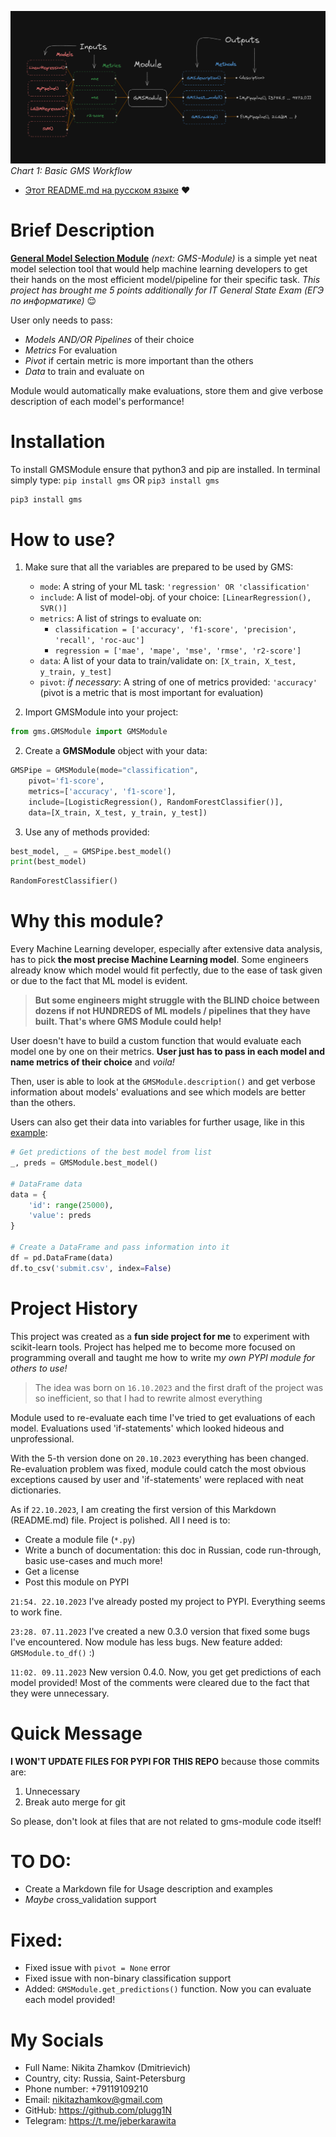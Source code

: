 ![](https://github.com/plugg1N/gms-module/blob/main/images/chart1.png?raw=true)
*Chart 1: Basic GMS Workflow*

-  [Этот README.md на русском языке](https://github.com/plugg1N/gms-module/blob/main/README_Russian.md) ❤️

# Brief Description

**<ins>General Model Selection Module</ins>** *(next: GMS-Module)* is a simple yet neat model selection tool that would help machine learning developers to get their hands on the most efficient model/pipeline for their specific task. *This
project has brought me 5 points additionally for IT General State Exam (ЕГЭ по информатике)* 😌

User only needs to pass:
- *Models AND/OR Pipelines* of their choice
- *Metrics* For evaluation
- *Pivot* if certain metric is more important than the others
- *Data* to train and evaluate on

Module would automatically make evaluations, store them and give verbose description of each model's performance!

# Installation

To install GMSModule ensure that python3 and pip are installed. In terminal simply type:
`pip install gms` OR `pip3 install gms`

```python
pip3 install gms
```

# How to use?

1. Make sure that all the variables are prepared to be used by GMS:
	- `mode`: A string of your ML task: `'regression' OR 'classification'`
	- `include`: A list of model-obj. of your choice: `[LinearRegression(), SVR()]`
	- `metrics`: A list of strings to evaluate on: 
		- `classification = ['accuracy', 'f1-score', 'precision', 'recall', 'roc-auc']`
		- `regression = ['mae', 'mape', 'mse', 'rmse', 'r2-score']`
	- `data`: A list of your data to train/validate on: 
		 `[X_train, X_test, y_train, y_test]`
	- `pivot`: *if necessary*: A string of one of metrics provided: `'accuracy'` (pivot is a metric that is most important for evaluation)

2. Import GMSModule into your project:

```python
from gms.GMSModule import GMSModule
```


2. Create a **GMSModule** object with your data:
```python
GMSPipe = GMSModule(mode="classification",
	pivot='f1-score',
	metrics=['accuracy', 'f1-score'],
	include=[LogisticRegression(), RandomForestClassifier()],
	data=[X_train, X_test, y_train, y_test])
```

3. Use any of methods provided:
```python
best_model, _ = GMSPipe.best_model()
print(best_model)
```

```python
RandomForestClassifier()
```


# Why this module?

Every Machine Learning developer, especially after extensive data analysis, has to pick **the most precise Machine Learning model**. Some engineers already know which model would fit perfectly, due to the ease of task given or due to the fact that ML model is evident.

> **But some engineers might struggle with the BLIND choice between dozens if not HUNDREDS of ML models / pipelines that they have built. That's where GMS Module could help!**

User doesn't have to build a custom function that would evaluate each model one by one on their metrics. **User just has to pass in each model and name metrics of their choice** and *voila!* 

Then, user is able to look at the `GMSModule.description()` and get verbose information about models' evaluations and see which models are better than the others.

Users can also get their data into variables for further usage, like in this <ins>example</ins>:

```python
# Get predictions of the best model from list
_, preds = GMSModule.best_model()

# DataFrame data
data = {
	'id': range(25000),
	'value': preds
}

# Create a DataFrame and pass information into it
df = pd.DataFrame(data)
df.to_csv('submit.csv', index=False)
```

# Project History


This project was created as a **fun side project for me** to experiment with scikit-learn tools. Project has helped me to become more focused on programming overall and taught me how to write m*y own PYPI module for others to use!*

> The idea was born on `16.10.2023` and the first draft of the project was so inefficient, so that I had to rewrite almost everything

Module used to re-evaluate each time I've tried to get evaluations of each model. Evaluations used 'if-statements' which looked hideous and unprofessional.

With the 5-th version done on `20.10.2023` everything has been changed. Re-evaluation problem was fixed, module could catch the most obvious exceptions caused by user and 'if-statements' were replaced with neat dictionaries.

As if `22.10.2023`, I am creating the first version of this Markdown (README.md) file. Project is polished. All I need is to:

- Create a module file (`*.py`)
- Write a bunch of documentation: this doc in Russian, code run-through, basic use-cases and much more!
- Get a license
- Post this module on PYPI

`21:54. 22.10.2023` I've already posted my project to PYPI. Everything seems to work fine.

`23:28. 07.11.2023` I've created a new 0.3.0 version that fixed some bugs I've encountered. Now module has less bugs. New feature added: `GMSModule.to_df()` :)

`11:02. 09.11.2023` New version 0.4.0. Now, you get get predictions of each model provided! Most of the comments were cleared due to the fact that they were
unnecessary.


# Quick Message

**I WON'T UPDATE FILES FOR PYPI FOR THIS REPO** because those commits are:

1. Unnecessary
2. Break auto merge for git

So please, don't look at files that are not related to gms-module code itself!


# TO DO:

- Create a Markdown file for Usage description and examples
- *Maybe* cross_validation support

# Fixed:

- Fixed issue with `pivot = None` error
- Fixed issue with non-binary classification support 
- Added: `GMSModule.get_predictions()` function. Now you can evaluate each model provided!



# My Socials

- Full Name:  Nikita Zhamkov (Dmitrievich)
- Country, city:  Russia, Saint-Petersburg
- Phone number: +79119109210
- Email: nikitazhamkov@gmail.com
- GitHub: https://github.com/plugg1N
- Telegram: https://t.me/jeberkarawita
